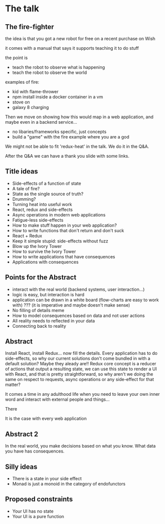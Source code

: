 # The talk

## The fire-fighter

the idea is that you got a new robot for free
on a recent purchase on Wish

it comes with a manual that says it supports
teaching it to do stuff

the point is
  - teach the robot to observe what is happening
  - teach the robot to observe the world

examples of fire:
- kid with flame-thrower
- npm install inside a docker container in a vm
- stove on
- galaxy 8 charging


Then we move on showing how this would map in a web application, and maybe even in a backend service...

- no libaries/frameworks specific, just concepts
- build a "game" with the fire example where you are a god

We might not be able to fit 'redux-heat' in the talk. We do it in the Q&A.

After the Q&A we can have a thank you slide with some links.

## Title ideas

- Side-effects of a function of state
- A tale of fire?
- State as the single source of truth?
- Drumming?
- Turning heat into useful work
- React, redux and side-effects
- Async operations in modern web applications
- Fatigue-less side-effects
- How to make stuff happen in your web application?
- How to write functions that don't return and don't suck
- React + Redux
- Keep it simple stupid: side-effects without fuzz
- Blow up the Ivory Tower
- How to survive the Ivory Tower
- How to write applications that have consequences
- Applications with consequences


## Points for the Abstract

- interact with the real world (backend systems, user interaction...)
- logic is easy, but interaction is hard
- application can be drawn in a white board (flow-charts are easy to work with) ??? (it is imperative and maybe doesn't make sense)
- No filling of details meme
- How to model consequences based on data and not user actions
- All reality needs to reflected in your data
- Connecting back to reality

## Abstract

Install React, install Redux... now fill the details. Every application has to do side-effects, so why our current solutions don't come bundled in with a default solution? Maybe they aleady are!! Redux core concept is a reducer of actions that output a resulting state, we can use this state to render a UI with React, and that is pretty straightforward, so why aren't we doing the same on respect to requests, async operations or any side-effect for that matter?

It comes a time in any adulthood life when you need to leave your own inner word and interact with external people and things...

There


It is the case with every web application

## Abstract 2

In the real world, you make decisions based on what you know. What data you have has consequences.



## Silly ideas

- There is a state in your side effect
- Monad is just a monoid in the category of endofunctors


## Proposed constraints

- Your UI has no state
- Your UI is a pure function
